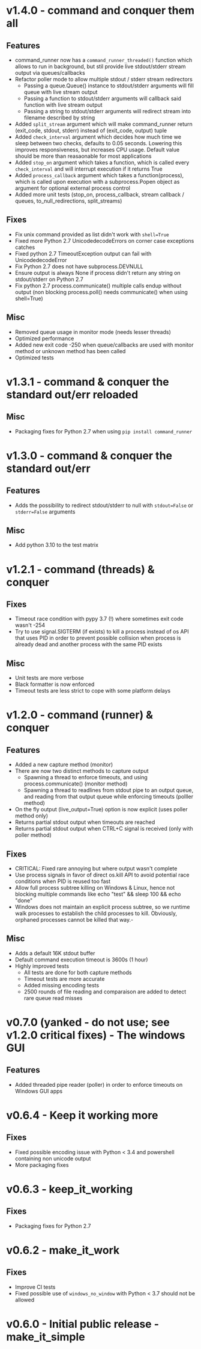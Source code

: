 # v1.4.0 - command and conquer them all

## Features

- command_runner now has a `command_runner_threaded()` function which allows to run in background, but stil provide live stdout/stderr stream output via queues/callbacks
- Refactor poller mode to allow multiple stdout / stderr stream redirectors
    - Passing a queue.Queue() instance to stdout/stderr arguments will fill queue with live stream output
	- Passing a function to stdout/stderr arguments will callback said function with live stream output
	- Passing a string to stdout/stderr arguments will redirect stream into filename described by string
- Added `split_stream` argument which will make command_runner return (exit_code, stdout, stderr) instead of (exit_code, output) tuple
- Added `check_interval` argument which decides how much time we sleep between two checks, defaults to 0.05 seconds.
  Lowering this improves responsiveness, but increases CPU usage. Default value should be more than reasaonable for most applications
- Added `stop_on` argument which takes a function, which is called every `check_interval` and will interrupt execution if it returns True
- Added `process_callback` argument which takes a function(process), which is called upon execution with a subprocess.Popen object as argument for optional external process control
- Added more unit tests (stop_on, process_callback, stream callback / queues, to_null_redirections, split_streams)

## Fixes

- Fix unix command provided as list didn't work with `shell=True`
- Fixed more Python 2.7 UnicodedecodeErrors on corner case exceptions catches
- Fixed python 2.7 TimeoutException output can fail with UnicodedecodeError
- Fix Python 2.7 does not have subprocess.DEVNULL
- Ensure output is always None if process didn't return any string on stdout/stderr on Python 2.7
- Fix python 2.7 process.communicate() multiple calls endup without output (non blocking process.poll() needs communicate() when using shell=True)

## Misc

- Removed queue usage in monitor mode (needs lesser threads)
- Optimized performance
- Added new exit code -250 when queue/callbacks are used with monitor method or unknown method has been called
- Optimized tests

# v1.3.1 - command & conquer the standard out/err reloaded

## Misc

- Packaging fixes for Python 2.7 when using `pip install command_runner`

# v1.3.0 - command & conquer the standard out/err

## Features

- Adds the possibility to redirect stdout/stderr to null with `stdout=False` or `stderr=False` arguments

## Misc

- Add python 3.10 to the test matrix

# v1.2.1 - command (threads) & conquer

## Fixes

- Timeout race condition with pypy 3.7 (!) where sometimes exit code wasn't -254
- Try to use signal.SIGTERM (if exists) to kill a process instead of os API that uses PID in order to prevent possible collision when process is already dead and another process with the same PID exists

## Misc

- Unit tests are more verbose
- Black formatter is now enforced
- Timeout tests are less strict to cope with some platform delays

# v1.2.0 - command (runner) & conquer

## Features

- Added a new capture method (monitor)
- There are now two distinct methods to capture output
    - Spawning a thread to enforce timeouts, and using process.communicate() (monitor method)
    - Spawning a thread to readlines from stdout pipe to an output queue, and reading from that output queue while enforcing timeouts (polller method)
- On the fly output (live_output=True) option is now explicit (uses poller method only)
- Returns partial stdout output when timeouts are reached
- Returns partial stdout output when CTRL+C signal is received (only with poller method)

## Fixes

- CRITICAL: Fixed rare annoying but where output wasn't complete
- Use process signals in favor of direct os.kill API to avoid potential race conditions when PID is reused too fast
- Allow full process subtree killing on Windows & Linux, hence not blocking multiple commands like echo "test" && sleep 100 && echo "done"
- Windows does not maintain an explicit process subtree, so we runtime walk processes to establish the child processes to kill. Obviously, orphaned processes cannot be killed that way.-

## Misc

- Adds a default 16K stdout buffer
- Default command execution timeout is 3600s (1 hour)
- Highly improved tests
    - All tests are done for both capture methods
    - Timeout tests are more accurate
    - Added missing encoding tests
    - 2500 rounds of file reading and comparaison are added to detect rare queue read misses

# v0.7.0 (yanked - do not use; see v1.2.0 critical fixes) - The windows GUI

## Features

- Added threaded pipe reader (poller) in order to enforce timeouts on Windows GUI apps

# v0.6.4 - Keep it working more

## Fixes

- Fixed possible encoding issue with Python < 3.4 and powershell containing non unicode output
- More packaging fixes

# v0.6.3 - keep_it_working

## Fixes

- Packaging fixes for Python 2.7

# v0.6.2 - make_it_work

## Fixes

- Improve CI tests
- Fixed possible use of `windows_no_window` with Python < 3.7 should not be allowed

# v0.6.0 - Initial public release - make_it_simple